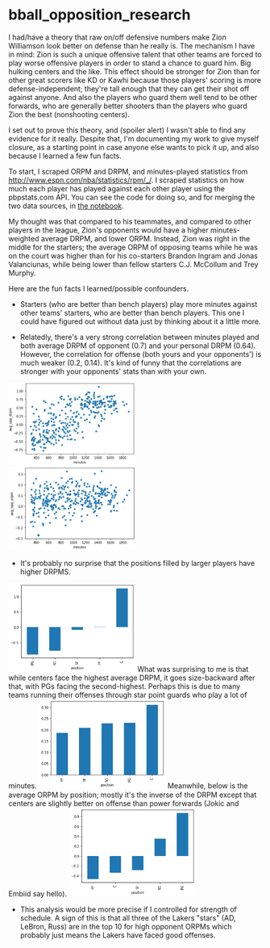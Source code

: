 # bball_opposition_research

I had/have a theory that raw on/off defensive numbers make Zion Williamson look better on defense than he really is. The mechanism I have in mind: Zion is such a unique offensive talent that other teams are forced to play worse offensive players in order to stand a chance to guard him. Big hulking centers and the like. This effect should be stronger for Zion than for other great scorers like KD or Kawhi because those players' scoring is more defense-independent; they're tall enough that they can get their shot off against anyone. And also the players who guard them well tend to be other forwards, who are generally better shooters than the players who guard Zion the best (nonshooting centers).

I set out to prove this theory, and (spoiler alert) I wasn't able to find any evidence for it really. Despite that, I'm documenting my work to give myself closure, as a starting point in case anyone else wants to pick it up, and also because I learned a few fun facts.

To start, I scraped ORPM and DRPM, and minutes-played statistics from http://www.espn.com/nba/statistics/rpm/_/. I scraped statistics on how much each player has played against each other player using the pbpstats.com API. You can see the code for doing so, and for merging the two data sources, in [the notebook](https://github.com/zswitten/bball_opposition_research/blob/main/orpm_on_off_scrape_possessions.ipynb).

My thought was that compared to his teammates, and compared to other players in the league, Zion's opponents would have a higher minutes-weighted average DRPM, and lower ORPM. Instead, Zion was right in the middle for the starters; the average ORPM of opposing teams while he was on the court was higher than for his co-starters Brandon Ingram and Jonas Valanciunas, while being lower than fellow starters C.J. McCollum and Trey Murphy.

Here are the fun facts I learned/possible confounders.

- Starters (who are better than bench players) play more minutes against other teams' starters, who are better than bench players. This one I could have figured out without data just by thinking about it a little more.

- Relatedly, there's a very strong correlation between minutes played and both average DRPM of opponent (0.7) and your personal DRPM (0.64). However, the correlation for offense (both yours and your opponents') is much weaker (0.2, 0.14). It's kind of funny that the correlations are stronger with your opponents' stats than with your own.
<img src="https://github.com/zswitten/bball_opposition_research/blob/main/Screen%20Shot%202023-02-03%20at%206.19.47%20PM.png" width=50% height=50%>
<img src="https://github.com/zswitten/bball_opposition_research/blob/main/Screen%20Shot%202023-02-03%20at%206.19.57%20PM.png" width=50% height=50%>

- It's probably no surprise that the positions filled by larger players have higher DRPMS.
<img src="https://github.com/zswitten/bball_opposition_research/blob/main/avg_drpm_by_position.png" width=50% height=50%>
What was surprising to me is that while centers face the highest average DRPM, it goes size-backward after that, with PGs facing the second-highest. Perhaps this is due to many teams running their offenses through star point guards who play a lot of minutes.
<img src="https://github.com/zswitten/bball_opposition_research/blob/main/avg_opp_drpm_by_position.png" width=50% height=50%>
Meanwhile, below is the average ORPM by position; mostly it's the inverse of the DRPM except that centers are slightly better on offense than power forwards (Jokic and Embiid say hello).
<img src="https://github.com/zswitten/bball_opposition_research/blob/main/avg_orpm_by_position.png" width=50% height=50%>

- This analysis would be more precise if I controlled for strength of schedule. A sign of this is that all three of the Lakers "stars" (AD, LeBron, Russ) are in the top 10 for high opponent ORPMs which probably just means the Lakers have faced good offenses.
